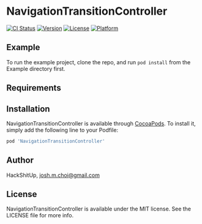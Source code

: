 # NavigationTransitionController

[![CI Status](https://img.shields.io/travis/HackShitUp/NavigationTransitionController.svg?style=flat)](https://travis-ci.org/HackShitUp/NavigationTransitionController)
[![Version](https://img.shields.io/cocoapods/v/NavigationTransitionController.svg?style=flat)](https://cocoapods.org/pods/NavigationTransitionController)
[![License](https://img.shields.io/cocoapods/l/NavigationTransitionController.svg?style=flat)](https://cocoapods.org/pods/NavigationTransitionController)
[![Platform](https://img.shields.io/cocoapods/p/NavigationTransitionController.svg?style=flat)](https://cocoapods.org/pods/NavigationTransitionController)

## Example

To run the example project, clone the repo, and run `pod install` from the Example directory first.

## Requirements

## Installation

NavigationTransitionController is available through [CocoaPods](https://cocoapods.org). To install
it, simply add the following line to your Podfile:

```ruby
pod 'NavigationTransitionController'
```

## Author

HackShitUp, josh.m.choi@gmail.com

## License

NavigationTransitionController is available under the MIT license. See the LICENSE file for more info.
